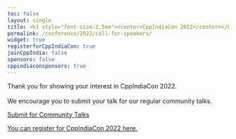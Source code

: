 ```yaml
---
toc: false
layout: single
title: <h1 style="font-size:2.5em"><center>CppIndiaCon 2022</center></h1><center><p style="font-size:0.75em">The C++ festival of India</p><center><p style="font-size:1.5em">Call for Speaker is closed now.
permalink: /conference/2022/call-for-speakers/
widget: true
registerforCppIndiaCon: true
joinCppIndia: false
sponsors: false
cppindiaconsponsors: true
---
```


<!-- {% include conference-call-for-speakers.html %} -->

Thank you for showing your interest in CppIndiaCon 2022. <br><br>
We encourage you to submit your talk for our regular community talks.

[Submit for Community Talks](/callforspeakers/call_for_speakers/) <br>

[You can register for CppIndiaCon 2022 here.](/conference/2022/CppIndiaCon-reg-form/)

<pre>















</pre>